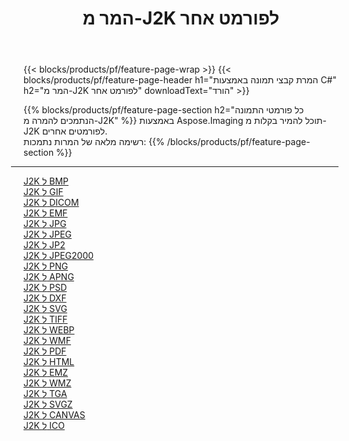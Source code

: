 ﻿---
title: המר מ-J2K לפורמט אחר 
weight: 3920
url: /he/java/conversion/from/j2k 
lang: he
langdirlevel: 2
locales: zh-hans,ja,it,ru,de,es,fr,nl,id,lt,pl,pt,vi,tr,ko,zh-hant,ar,hi,th,sv,cs,uk,he
description: באמצעות Aspose.Imaging תוכל להמיר בקלות מ-J2K לפורמט אחר
---

{{< blocks/products/pf/feature-page-wrap >}}
{{< blocks/products/pf/feature-page-header h1="המרת קבצי תמונה באמצעות C#" h2="המר מ-J2K לפורמט אחר" downloadText="הורד" >}}


{{% blocks/products/pf/feature-page-section  h2="כל פורמטי התמונה הנתמכים להמרה מ-J2K" %}}
באמצעות Aspose.Imaging תוכל להמיר בקלות מ-J2K לפורמטים אחרים.
<br/>
רשימה מלאה של המרות נתמכות:
{{% /blocks/products/pf/feature-page-section %}}
<div class="container-fluid productfamilypage bg-gray">
    <div class="convertypes bg-gray agp-content section">
        <div class="container">
		<hr style="margin-left:-20px;"/>
		<div class="row other-converters">
		    <div class='col-md-2 other-converter remove-lp remove-rp'><a href="/imaging/he/java/conversion/j2k-to-bmp" >J2K ל BMP</a></div><div class='col-md-2 other-converter remove-lp remove-rp'><a href="/imaging/he/java/conversion/j2k-to-gif" >J2K ל GIF</a></div><div class='col-md-2 other-converter remove-lp remove-rp'><a href="/imaging/he/java/conversion/j2k-to-dicom" >J2K ל DICOM</a></div><div class='col-md-2 other-converter remove-lp remove-rp'><a href="/imaging/he/java/conversion/j2k-to-emf" >J2K ל EMF</a></div><div class='col-md-2 other-converter remove-lp remove-rp'><a href="/imaging/he/java/conversion/j2k-to-jpg" >J2K ל JPG</a></div><div class='col-md-2 other-converter remove-lp remove-rp'><a href="/imaging/he/java/conversion/j2k-to-jpeg" >J2K ל JPEG</a></div><div class='col-md-2 other-converter remove-lp remove-rp'><a href="/imaging/he/java/conversion/j2k-to-jp2" >J2K ל JP2</a></div><div class='col-md-2 other-converter remove-lp remove-rp'><a href="/imaging/he/java/conversion/j2k-to-jpeg2000" >J2K ל JPEG2000</a></div><div class='col-md-2 other-converter remove-lp remove-rp'><a href="/imaging/he/java/conversion/j2k-to-png" >J2K ל PNG</a></div><div class='col-md-2 other-converter remove-lp remove-rp'><a href="/imaging/he/java/conversion/j2k-to-apng" >J2K ל APNG</a></div><div class='col-md-2 other-converter remove-lp remove-rp'><a href="/imaging/he/java/conversion/j2k-to-psd" >J2K ל PSD</a></div><div class='col-md-2 other-converter remove-lp remove-rp'><a href="/imaging/he/java/conversion/j2k-to-dxf" >J2K ל DXF</a></div><div class='col-md-2 other-converter remove-lp remove-rp'><a href="/imaging/he/java/conversion/j2k-to-svg" >J2K ל SVG</a></div><div class='col-md-2 other-converter remove-lp remove-rp'><a href="/imaging/he/java/conversion/j2k-to-tiff" >J2K ל TIFF</a></div><div class='col-md-2 other-converter remove-lp remove-rp'><a href="/imaging/he/java/conversion/j2k-to-webp" >J2K ל WEBP</a></div><div class='col-md-2 other-converter remove-lp remove-rp'><a href="/imaging/he/java/conversion/j2k-to-wmf" >J2K ל WMF</a></div><div class='col-md-2 other-converter remove-lp remove-rp'><a href="/imaging/he/java/conversion/j2k-to-pdf" >J2K ל PDF</a></div><div class='col-md-2 other-converter remove-lp remove-rp'><a href="/imaging/he/java/conversion/j2k-to-html" >J2K ל HTML</a></div><div class='col-md-2 other-converter remove-lp remove-rp'><a href="/imaging/he/java/conversion/j2k-to-emz" >J2K ל EMZ</a></div><div class='col-md-2 other-converter remove-lp remove-rp'><a href="/imaging/he/java/conversion/j2k-to-wmz" >J2K ל WMZ</a></div><div class='col-md-2 other-converter remove-lp remove-rp'><a href="/imaging/he/java/conversion/j2k-to-tga" >J2K ל TGA</a></div><div class='col-md-2 other-converter remove-lp remove-rp'><a href="/imaging/he/java/conversion/j2k-to-svgz" >J2K ל SVGZ</a></div><div class='col-md-2 other-converter remove-lp remove-rp'><a href="/imaging/he/java/conversion/j2k-to-canvas" >J2K ל CANVAS</a></div><div class='col-md-2 other-converter remove-lp remove-rp'><a href="/imaging/he/java/conversion/j2k-to-ico" >J2K ל ICO</a></div>
                </div>
        </div>
    </div>
</div>
<br/>

